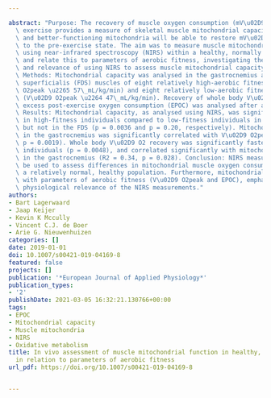 ---
abstract: "Purpose: The recovery of muscle oxygen consumption (mV\u02D9 O2) after\
  \ exercise provides a measure of skeletal muscle mitochondrial capacity, as more\
  \ and better-functioning mitochondria will be able to restore mV\u02D9 O2 faster\
  \ to the pre-exercise state. The aim was to measure muscle mitochondrial capacity\
  \ using near-infrared spectroscopy (NIRS) within a healthy, normally active population\
  \ and relate this to parameters of aerobic fitness, investigating the applicability\
  \ and relevance of using NIRS to assess muscle mitochondrial capacity non-invasively.\
  \ Methods: Mitochondrial capacity was analysed in the gastrocnemius and flexor digitorum\
  \ superficialis (FDS) muscles of eight relatively high-aerobic fitness (V\u02D9\
  \ O2peak \u2265 57\_mL/kg/min) and eight relatively low-aerobic fitness male subjects\
  \ (V\u02D9 O2peak \u2264 47\_mL/kg/min). Recovery of whole body V\u02D9 O2, i.e.\
  \ excess post-exercise oxygen consumption (EPOC) was analysed after a cycling protocol.\
  \ Results: Mitochondrial capacity, as analysed using NIRS, was significantly higher\
  \ in high-fitness individuals compared to low-fitness individuals in the gastrocnemius,\
  \ but not in the FDS (p = 0.0036 and p = 0.20, respectively). Mitochondrial capacity\
  \ in the gastrocnemius was significantly correlated with V\u02D9 O2peak (R2 = 0.57,\
  \ p = 0.0019). Whole body V\u02D9 O2 recovery was significantly faster in the high-fitness\
  \ individuals (p = 0.0048), and correlated significantly with mitochondrial capacity\
  \ in the gastrocnemius (R2 = 0.34, p = 0.028). Conclusion: NIRS measurements can\
  \ be used to assess differences in mitochondrial muscle oxygen consumption within\
  \ a relatively normal, healthy population. Furthermore, mitochondrial capacity correlated\
  \ with parameters of aerobic fitness (V\u02D9 O2peak and EPOC), emphasising the\
  \ physiological relevance of the NIRS measurements."
authors:
- Bart Lagerwaard
- Jaap Keijer
- Kevin K Mccully
- Vincent C.J. de Boer
- Arie G. Nieuwenhuizen
categories: []
date: 2019-01-01
doi: 10.1007/s00421-019-04169-8
featured: false
projects: []
publication: '*European Journal of Applied Physiology*'
publication_types:
- '2'
publishDate: 2021-03-05 16:32:21.130766+00:00
tags:
- EPOC
- Mitochondrial capacity
- Muscle mitochondria
- NIRS
- Oxidative metabolism
title: In vivo assessment of muscle mitochondrial function in healthy, young males
  in relation to parameters of aerobic fitness
url_pdf: https://doi.org/10.1007/s00421-019-04169-8

---
